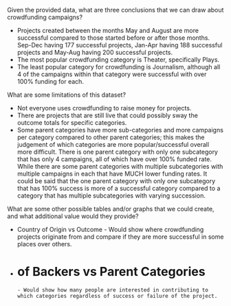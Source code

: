 Given the provided data, what are three conclusions that we can draw about crowdfunding campaigns?
-	Projects created between the months May and August are more successful compared to those started before or after those months. Sep-Dec having 177 successful projects, Jan-Apr having 188 successful projects and May-Aug having 200 successful projects.
-	The most popular crowdfunding category is Theater, specifically Plays.
-	The least popular category for crowdfunding is Journalism, although all 4 of the campaigns within that category were successful with over 100% funding for each.

What are some limitations of this dataset?
-	Not everyone uses crowdfunding to raise money for projects. 
-	There are projects that are still live that could possibly sway the outcome totals for specific categories.
-	Some parent categories have more sub-categories and more campaigns per category compared to other parent categories; this makes the judgement of which categories are more popular/successful overall more difficult. There is one parent category with only one subcategory that has only 4 campaigns, all of which have over 100% funded rate. While there are some parent categories with multiple subcategories with multiple campaigns in each that have MUCH lower funding rates. It could be said that the one parent category with only one subcategory that has 100% success is more of a successful category compared to a category that has multiple subcategories with varying succession. 

What are some other possible tables and/or graphs that we could create, and what additional value would they provide?
-	Country of Origin vs Outcome
        - Would show where crowdfunding projects originate from and compare if they are more successful in some places over others.
-	# of Backers vs Parent Categories
        - Would show how many people are interested in contributing to which categories regardless of success or failure of the project. 

